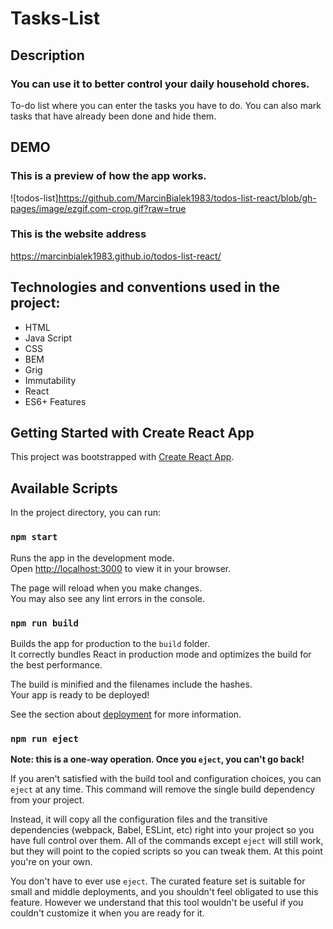 # Tasks-List

## Description

### You can use it to better control your daily household chores.
To-do list where you can enter the tasks you have to do. You can also mark tasks that have already been done and hide them.

## DEMO

### This is a preview of how the app works.

![todos-list]https://github.com/MarcinBialek1983/todos-list-react/blob/gh-pages/image/ezgif.com-crop.gif?raw=true

### This is the website address

https://marcinbialek1983.github.io/todos-list-react/

## Technologies and conventions used in the project:
- HTML
- Java Script
- CSS
- BEM
- Grig
- Immutability
- React
- ES6+ Features

## Getting Started with Create React App

This project was bootstrapped with [Create React App](https://github.com/facebook/create-react-app).

## Available Scripts

In the project directory, you can run:

### `npm start`

Runs the app in the development mode.\
Open [http://localhost:3000](http://localhost:3000) to view it in your browser.

The page will reload when you make changes.\
You may also see any lint errors in the console.

### `npm run build`

Builds the app for production to the `build` folder.\
It correctly bundles React in production mode and optimizes the build for the best performance.

The build is minified and the filenames include the hashes.\
Your app is ready to be deployed!

See the section about [deployment](https://facebook.github.io/create-react-app/docs/deployment) for more information.

### `npm run eject`

**Note: this is a one-way operation. Once you `eject`, you can't go back!**

If you aren't satisfied with the build tool and configuration choices, you can `eject` at any time. This command will remove the single build dependency from your project.

Instead, it will copy all the configuration files and the transitive dependencies (webpack, Babel, ESLint, etc) right into your project so you have full control over them. All of the commands except `eject` will still work, but they will point to the copied scripts so you can tweak them. At this point you're on your own.

You don't have to ever use `eject`. The curated feature set is suitable for small and middle deployments, and you shouldn't feel obligated to use this feature. However we understand that this tool wouldn't be useful if you couldn't customize it when you are ready for it.

